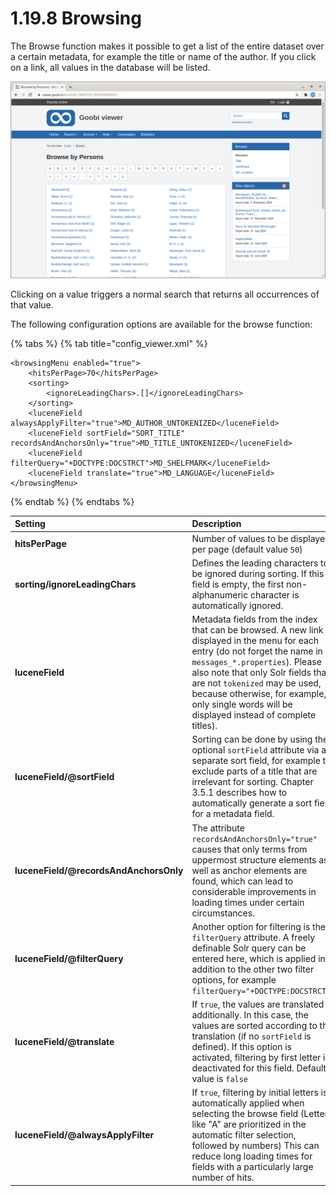 # 1.19.8 Browsing

The Browse function makes it possible to get a list of the entire dataset over a certain metadata, for example the title or name of the author. If you click on a link, all values in the database will be listed.

![Browsing by person](../../../.gitbook/assets/conf_1.19.8.png)

Clicking on a value triggers a normal search that returns all occurrences of that value. 

The following configuration options are available for the browse function:

{% tabs %}
{% tab title="config\_viewer.xml" %}
```markup
<browsingMenu enabled="true">
    <hitsPerPage>70</hitsPerPage>
    <sorting>
        <ignoreLeadingChars>.[]</ignoreLeadingChars>
    </sorting>
    <luceneField alwaysApplyFilter="true">MD_AUTHOR_UNTOKENIZED</luceneField>
    <luceneField sortField="SORT_TITLE" recordsAndAnchorsOnly="true">MD_TITLE_UNTOKENIZED</luceneField>
    <luceneField filterQuery="+DOCTYPE:DOCSTRCT">MD_SHELFMARK</luceneField>
    <luceneField translate="true">MD_LANGUAGE</luceneField>
</browsingMenu>
```
{% endtab %}
{% endtabs %}

| **Setting** | Description |
| :--- | :--- |
| **hitsPerPage** | Number of values to be displayed per page \(default value `50`\) |
| **sorting/ignoreLeadingChars** | Defines the leading characters to be ignored during sorting. If this field is empty, the first non-alphanumeric character is automatically ignored. |
| **luceneField** | Metadata fields from the index that can be browsed. A new link is displayed in the menu for each entry \(do not forget the name in `messages_*.properties`\). Please also note that only Solr fields that are not `tokenized` may be used, because otherwise, for example, only single words will be displayed instead of complete titles\). |
| **luceneField/@sortField** | Sorting can be done by using the optional `sortField` attribute via a separate sort field, for example to exclude parts of a title that are irrelevant for sorting. Chapter 3.5.1 describes how to automatically generate a sort field for a metadata field. |
| **luceneField/@recordsAndAnchorsOnly** | The attribute `recordsAndAnchorsOnly="true"` causes that only terms from uppermost structure elements as well as anchor elements are found, which can lead to considerable improvements in loading times under certain circumstances. |
| **luceneField/@filterQuery** | Another option for filtering is the `filterQuery` attribute. A freely definable Solr query can be entered here, which is applied in addition to the other two filter options, for example `filterQuery="+DOCTYPE:DOCSTRCT"`. |
| **luceneField/@translate** | If `true`, the values are translated additionally. In this case, the values are sorted according to the translation \(if no `sortField` is defined\). If this option is activated, filtering by first letter is deactivated for this field. Default value is `false` |
| **luceneField/@alwaysApplyFilter** | If `true`, filtering by initial letters is automatically applied when selecting the browse field \(Letters like "A" are prioritized in the automatic filter selection, followed by numbers\) This can reduce long loading times for fields with a particularly large number of hits. |

